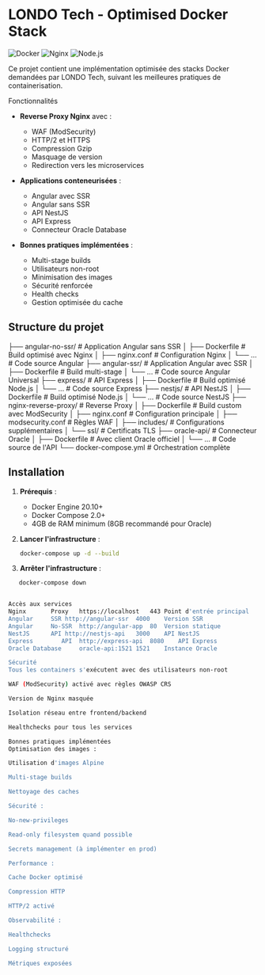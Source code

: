 # LONDO Tech - Optimised Docker Stack

![Docker](https://img.shields.io/badge/docker-%230db7ed.svg?style=for-the-badge&logo=docker&logoColor=white)
![Nginx](https://img.shields.io/badge/nginx-%23009639.svg?style=for-the-badge&logo=nginx&logoColor=white)
![Node.js](https://img.shields.io/badge/node.js-6DA55F?style=for-the-badge&logo=node.js&logoColor=white)

Ce projet contient une implémentation optimisée des stacks Docker demandées par LONDO Tech, suivant les meilleures pratiques de containerisation.

Fonctionnalités

- **Reverse Proxy Nginx** avec :
  - WAF (ModSecurity)
  - HTTP/2 et HTTPS
  - Compression Gzip
  - Masquage de version
  - Redirection vers les microservices

- **Applications conteneurisées** :
  - Angular avec SSR
  - Angular sans SSR
  - API NestJS
  - API Express
  - Connecteur Oracle Database

- **Bonnes pratiques implémentées** :
  - Multi-stage builds
  - Utilisateurs non-root
  - Minimisation des images
  - Sécurité renforcée
  - Health checks
  - Gestion optimisée du cache

## Structure du projet
├── angular-no-ssr/ # Application Angular sans SSR
│ ├── Dockerfile # Build optimisé avec Nginx
│ ├── nginx.conf # Configuration Nginx
│ └── ... # Code source Angular
├── angular-ssr/ # Application Angular avec SSR
│ ├── Dockerfile # Build multi-stage
│ └── ... # Code source Angular Universal
├── express/ # API Express
│ ├── Dockerfile # Build optimisé Node.js
│ └── ... # Code source Express
├── nestjs/ # API NestJS
│ ├── Dockerfile # Build optimisé Node.js
│ └── ... # Code source NestJS
├── nginx-reverse-proxy/ # Reverse Proxy
│ ├── Dockerfile # Build custom avec ModSecurity
│ ├── nginx.conf # Configuration principale
│ ├── modsecurity.conf # Règles WAF
│ ├── includes/ # Configurations supplémentaires
│ └── ssl/ # Certificats TLS
├── oracle-api/ # Connecteur Oracle
│ ├── Dockerfile # Avec client Oracle officiel
│ └── ... # Code source de l'API
└── docker-compose.yml # Orchestration complète


## Installation

1. **Prérequis** :
   - Docker Engine 20.10+
   - Docker Compose 2.0+
   - 4GB de RAM minimum (8GB recommandé pour Oracle)

2. **Lancer l'infrastructure** :
   ```bash
   docker-compose up -d --build

3. **Arrêter l'infrastructure** :
```bash
   docker-compose down


Accès aux services
Nginx       Proxy	https://localhost	443	Point d'entrée principal
Angular     SSR	http://angular-ssr	4000	Version SSR
Angular     No-SSR	http://angular-app	80	Version statique
NestJS      API	http://nestjs-api	3000	API NestJS
Express        API	http://express-api	8080	API Express
Oracle Database	    oracle-api:1521	1521	Instance Oracle

Sécurité
Tous les containers s'exécutent avec des utilisateurs non-root

WAF (ModSecurity) activé avec règles OWASP CRS

Version de Nginx masquée

Isolation réseau entre frontend/backend

Healthchecks pour tous les services

Bonnes pratiques implémentées
Optimisation des images :

Utilisation d'images Alpine

Multi-stage builds

Nettoyage des caches

Sécurité :

No-new-privileges

Read-only filesystem quand possible

Secrets management (à implémenter en prod)

Performance :

Cache Docker optimisé

Compression HTTP

HTTP/2 activé

Observabilité :

Healthchecks

Logging structuré

Métriques exposées
